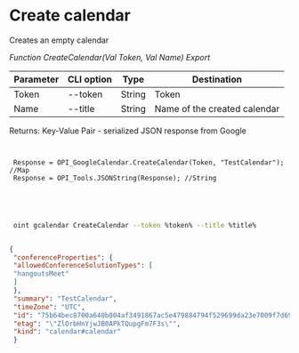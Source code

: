 ﻿---
sidebar_position: 1
---

# Create calendar
 Creates an empty calendar


*Function CreateCalendar(Val Token, Val Name) Export*

 | Parameter | CLI option | Type | Destination |
 |-|-|-|-|
 | Token | --token | String | Token |
 | Name | --title | String | Name of the created calendar |

 
 Returns: Key-Value Pair - serialized JSON response from Google

```bsl title="Code example"
	
 
 Response = OPI_GoogleCalendar.CreateCalendar(Token, "TestCalendar"); //Map
 Response = OPI_Tools.JSONString(Response); //String
 

	
```

```sh title="CLI command example"
 
 oint gcalendar CreateCalendar --token %token% --title %title%


```


```json title="Result"

{
 "conferenceProperties": {
 "allowedConferenceSolutionTypes": [
 "hangoutsMeet"
 ]
 },
 "summary": "TestCalendar",
 "timeZone": "UTC",
 "id": "75b64bec8700a640b004af3491867ac5e479884794f529699da23e7009f7d691@group.calendar.google.com",
 "etag": "\"ZlOrbHnYjwJB0APkTQupgFm7F3s\"",
 "kind": "calendar#calendar"
 }

```
